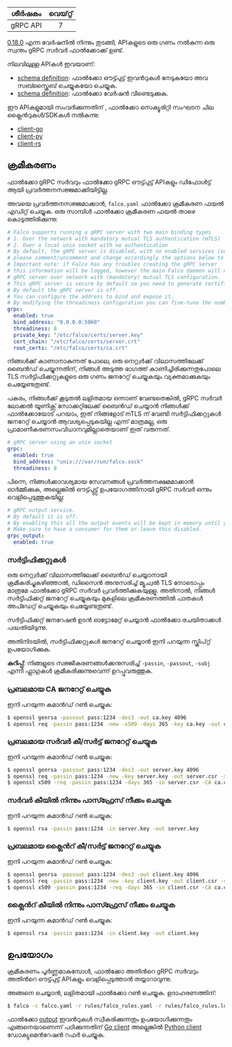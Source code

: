 |  ശീർഷകം  | വെയ്റ്റ് |
| :------: | :---: |
| gRPC API |   7   |

[0.18.0](https://github.com/falcosecurity/falco/releases/tag/0.18.0) എന്ന വേർഷനിൽ നിന്നും തുടങ്ങി, APIകളുടെ ഒരു ഗണം നൽകുന്ന ഒരു സ്വന്തം gRPC സർവർ ഫാൽക്കോക്ക് ഉണ്ട്.

നിലവിലുള്ള APIകൾ ഇവയാണ്:

- [schema definition](outputs): ഫാൽക്കോ ഔട്ട്പുട്ട് ഇവൻറുകൾ നേടുകയോ അവ സബ്സ്ക്രൈബ് ചെയ്യുകയോ ചെയ്യുക.
- [schema definition](version): ഫാൽക്കോ വേർഷൻ വീണ്ടെടുക്കുക.

ഈ APIകളുമായി സംവദിക്കുന്നതിന് , ഫാൽക്കോ സെക്യൂരിറ്റി സംഘടന ചില ക്ലൈൻറുകൾ/SDKകൾ നൽകുന്നു:

- [client-go](./client-go)
- [client-py](./client-py)
- [client-rs](https://github.com/falcosecurity/client-rs)

## ക്രമീകരണം

ഫാൽക്കോ gRPC സർവറും ഫാൽക്കോ gRPC ഔട്ട്പുട്ട് APIകളും ഡീഫോൾട്ട് ആയി പ്രവർത്തനസജ്ജമാക്കിയിട്ടില്ല.

അവയെ പ്രവർത്തനസജ്ജമാക്കാൻ, `falco.yaml` ഫാൽക്കോ ക്രമീകരണ ഫയൽ എഡിറ്റ് ചെയ്യുക. ഒരു സാമ്പിൾ ഫാൽക്കോ ക്രമീകരണ ഫയൽ താഴെ കൊടുത്തിരിക്കുന്നു:

```yaml
# Falco supports running a gRPC server with two main binding types
# 1. Over the network with mandatory mutual TLS authentication (mTLS)
# 2. Over a local unix socket with no authentication
# By default, the gRPC server is disabled, with no enabled services (see grpc_output)
# please comment/uncomment and change accordingly the options below to configure it.
# Important note: if Falco has any troubles creating the gRPC server
# this information will be logged, however the main Falco daemon will not be stopped.
# gRPC server over network with (mandatory) mutual TLS configuration.
# This gRPC server is secure by default so you need to generate certificates and update their paths here.
# By default the gRPC server is off.
# You can configure the address to bind and expose it.
# By modifying the threadiness configuration you can fine-tune the number of threads (and context) it will use.
grpc:
  enabled: true
  bind_address: "0.0.0.0:5060"
  threadiness: 8
  private_key: "/etc/falco/certs/server.key"
  cert_chain: "/etc/falco/certs/server.crt"
  root_certs: "/etc/falco/certs/ca.crt"
```

നിങ്ങൾക്ക് കാണാനാകുന്നത് പോലെ, ഒരു നെറ്റ്വർക്ക് വിലാസത്തിലേക്ക് ബൈൻഡ് ചെയ്യുന്നതിന്, നിങ്ങൾ അടുത്ത ഭാഗത്ത് കാണിച്ചിരിക്കുന്നതുപോലെ TLS സർട്ടിഫിക്കറ്റുകളുടെ ഒരു ഗണം ജനറേറ്റ് ചെയ്യുകയും വ്യക്തമാക്കുകയും ചെയ്യേണ്ടതുണ്ട്.

പകരം, നിങ്ങൾക്ക് കൂടുതൽ ലളിതമായ ഒന്നാണ് വേണ്ടതെങ്കിൽ, gRPC സർവർ ലോക്കൽ യൂണിക്സ് സോക്കറ്റിലേക്ക് ബൈൻഡ് ചെയ്യാൻ നിങ്ങൾക്ക് ഫാൽക്കോയോട് പറയാം, ഇത് നിങ്ങളോട് mTLS ന് വേണ്ടി സർട്ടിഫിക്കറ്റുകൾ ജനറേറ്റ് ചെയ്യാൻ ആവശ്യപ്പെടുകയില്ല എന്ന് മാത്രമല്ല, ഒരു പ്രാമാണീകരണസംവിധാനവുമില്ലാതെയാണ് ഇത് വരുന്നത്.

```yaml
# gRPC server using an unix socket
grpc:
  enabled: true
  bind_address: "unix:///var/run/falco.sock"
  threadiness: 8
```

പിന്നെ, നിങ്ങൾക്കാവശ്യമായ സേവനങ്ങൾ പ്രവർത്തനക്ഷമമാക്കാൻ ഓർമ്മിക്കുക, അല്ലെങ്കിൽ ഔട്ട്പുട്ട്സ് ഉപയോഗത്തിനായി gRPC സർവർ ഒന്നും വെളിപ്പെടുത്തുകയില്ല:

```yaml
# gRPC output service.
# By default it is off.
# By enabling this all the output events will be kept in memory until you read them with a gRPC client.
# Make sure to have a consumer for them or leave this disabled.
grpc_output:
  enabled: true
```


### സർട്ടിഫിക്കറ്റുകൾ

ഒരു നെറ്റ്വർക്ക് വിലാസത്തിലേക്ക് ബൈൻഡ് ചെയ്യാനായി ക്രമീകരിച്ചുകഴിഞ്ഞാൽ, ഡിസൈൻ അനുസരിച്ച് മ്യൂച്വൽ TLS നോടൊപ്പം മാത്രമേ ഫാൽക്കോ gRPC സർവർ പ്രവർത്തിക്കുകയുള്ളൂ. അതിനാൽ, നിങ്ങൾ സർട്ടിഫിക്കറ്റ് ജനറേറ്റ് ചെയ്യുകയും മുകളിലെ ക്രമീകരണത്തിൽ പാതകൾ അപ്ഡേറ്റ് ചെയ്യുകയും ചെയ്യേണ്ടതുണ്ട്.

സർട്ടിഫിക്കറ്റ് ജനറേഷൻ ഉടൻ ഓട്ടോമേറ്റ് ചെയ്യാൻ ഫാൽക്കോ രചയിതാക്കൾ പദ്ധതിയിടുന്നു. 

അതിനിടയിൽ, സർട്ടിഫിക്കറ്റുകൾ ജനറേറ്റ് ചെയ്യാൻ ഇനി പറയുന്ന സ്ക്രിപ്റ്റ് ഉപയോഗിക്കുക. 

**കുറിപ്പ്**: നിങ്ങളുടെ സജ്ജീകരണങ്ങൾക്കനുസരിച്ച് `-passin`, `-passout`, `-subj` എന്നീ ഫ്ലാഗുകൾ ക്രമീകരിക്കുന്നുവെന്ന് ഉറപ്പുവരുത്തുക. 

### പ്രബലമായ CA ജനറേറ്റ് ചെയ്യുക

ഇനി പറയുന്ന കമാൻഡ് റൺ ചെയ്യുക:

```bash
$ openssl genrsa -passout pass:1234 -des3 -out ca.key 4096
$ openssl req -passin pass:1234 -new -x509 -days 365 -key ca.key -out ca.crt -subj  "/C=SP/ST=Italy/L=Ornavasso/O=Test/OU=Test/CN=Root CA"
```

### പ്രബലമായ സർവർ കീ/സർട്ട് ജനറേറ്റ് ചെയ്യുക

ഇനി പറയുന്ന കമാൻഡ് റൺ ചെയ്യുക:

```bash
$ openssl genrsa -passout pass:1234 -des3 -out server.key 4096
$ openssl req -passin pass:1234 -new -key server.key -out server.csr -subj  "/C=SP/ST=Italy/L=Ornavasso/O=Test/OU=Server/CN=localhost"
$ openssl x509 -req -passin pass:1234 -days 365 -in server.csr -CA ca.crt -CAkey ca.key -set_serial 01 -out server.crt
```

### സർവർ കീയിൽ നിന്നും പാസ്ഫ്രേസ് നീക്കം ചെയ്യുക 

ഇനി പറയുന്ന കമാൻഡ് റൺ ചെയ്യുക:

```bash
$ openssl rsa -passin pass:1234 -in server.key -out server.key
```

### പ്രബലമായ ക്ലൈൻറ് കീ/സർട്ട് ജനറേറ്റ് ചെയ്യുക

ഇനി പറയുന്ന കമാൻഡ് റൺ ചെയ്യുക:

```bash
$ openssl genrsa -passout pass:1234 -des3 -out client.key 4096
$ openssl req -passin pass:1234 -new -key client.key -out client.csr -subj  "/C=SP/ST=Italy/L=Ornavasso/O=Test/OU=Client/CN=localhost"
$ openssl x509 -passin pass:1234 -req -days 365 -in client.csr -CA ca.crt -CAkey ca.key -set_serial 01 -out client.crt
```

### ക്ലൈൻറ് കീയിൽ നിന്നും പാസ്ഫ്രേസ് നീക്കം ചെയ്യുക 

ഇനി പറയുന്ന കമാൻഡ് റൺ ചെയ്യുക:

```bash
$ openssl rsa -passin pass:1234 -in client.key -out client.key
```

## ഉപയോഗം

ക്രമീകരണം പൂർണ്ണമാകുമ്പോൾ, ഫാൽക്കോ അതിൻറെ gRPC സർവറും അതിൻറെ ഔട്ട്പുട്ട് APIകളും വെളിപ്പെടുത്താൻ തയ്യാറാവുന്നു.

അങ്ങനെ ചെയ്യാൻ, ലളിതമായി ഫാൽക്കോ റൺ ചെയ്യുക. ഉദാഹരണത്തിന്:

```bash
$ falco -c falco.yaml -r rules/falco_rules.yaml -r rules/falco_rules.local.yaml -r rules/k8s_audit_rules.yaml
```

ഫാൽക്കോ [output](./outputs) ഇവൻറുകൾ സ്വീകരിക്കുന്നതും ഉപയോഗിക്കുന്നതും എങ്ങനെയാണെന്ന് പഠിക്കുന്നതിന് [Go client](./client-go) അല്ലെങ്കിൽ [Python client](./client-py) ഡോക്യുമെൻറേഷൻ റഫർ ചെയ്യുക.